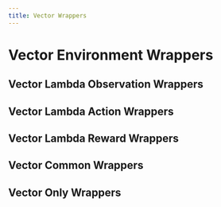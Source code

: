 ```yaml
---
title: Vector Wrappers
---
```


# Vector Environment Wrappers

## Vector Lambda Observation Wrappers

## Vector Lambda Action Wrappers

## Vector Lambda Reward Wrappers

## Vector Common Wrappers

## Vector Only Wrappers
